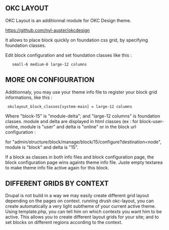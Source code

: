 OKC LAYOUT
---------------

OKC Layout is an additionnal module for OKC Design theme.

https://github.com/nyl-auster/okcdesign

It allows to place block quickly on foundation css grid, by specifying foundation classes.

Edit block configuration and set foundation classes like this :

```
   small-6 medium-6 large-12 columns

```

MORE ON CONFIGURATION
---------------------

 Additionnaly, you may use your theme info file to register your
 block grid informations, like this :

```
 okclayout_block_classes[system-main] = large-12 columns
```

 Where "block-15" is "module-delta"; and "large-12 columns" is foundation classes.
 module and delta are displayed in html classes (ex : for block-user-online, module is "user" and delta is "online"
 or in the block url configuration :

 for "admin/structure/block/manage/block/15/configure?destination=node", module is "block" and delta is "15".

 If a block as classes in both info files and block configuration page, the block configuration
 page wins againts theme info file.
 Juste empty textarea to make theme info file active again for this block.

DIFFERENT GRIDS BY CONTEXT
---------------------

Drupal is not build in a way we may easily create different grid layout depending on the pages on context.
running drush okc-layout, you can create automatically a very light subtheme of your current active theme.
Using template.php, you can tell him on which contexts you want him to be active.
This allows you to create different layout grids for your site; and to set blocks on different regions according to the context.


